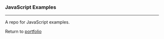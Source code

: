### JavaScript Examples
***

A repo for JavaScript examples.

<!--- Please feel free to browse each project folder to learn about my approach to solving software problems. Each folder also contains a readme file that explains the project's objective, the approach I took to resolve the challenge and the result. -->

Return to [portfolio](../../../)
